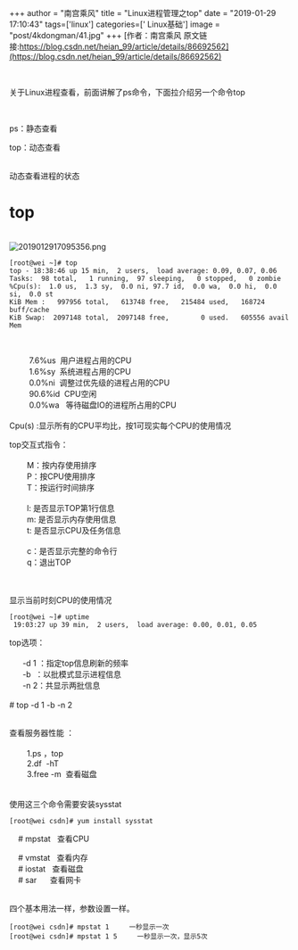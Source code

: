 +++
author = "南宫乘风"
title = "Linux进程管理之top"
date = "2019-01-29 17:10:43"
tags=['linux']
categories=[' Linux基础']
image = "post/4kdongman/41.jpg"
+++
[作者：南宫乘风   原文链接:https://blog.csdn.net/heian_99/article/details/86692562](https://blog.csdn.net/heian_99/article/details/86692562)

 

关于Linux进程查看，前面讲解了ps命令，下面拉介绍另一个命令top

 

ps：静态查看

top：动态查看

<br> 动态查看进程的状态 

# top

<br>![2019012917095356.png](https://img-blog.csdnimg.cn/2019012917095356.png)

```
[root@wei ~]# top
top - 18:38:46 up 15 min,  2 users,  load average: 0.09, 0.07, 0.06
Tasks:  98 total,   1 running,  97 sleeping,   0 stopped,   0 zombie
%Cpu(s):  1.0 us,  1.3 sy,  0.0 ni, 97.7 id,  0.0 wa,  0.0 hi,  0.0 si,  0.0 st
KiB Mem :   997956 total,   613748 free,   215484 used,   168724 buff/cache
KiB Swap:  2097148 total,  2097148 free,        0 used.   605556 avail Mem 
 
```

<br>          7.6%us  用户进程占用的CPU<br>          1.6%sy  系统进程占用的CPU<br>          0.0%ni  调整过优先级的进程占用的CPU<br>          90.6%id  CPU空闲<br>          0.0%wa   等待磁盘IO的进程所占用的CPU<br>          <br> Cpu(s) :显示所有的CPU平均比，按1可现实每个CPU的使用情况

top交互式指令：<br>           <br>         M：按内存使用排序<br>         P：按CPU使用排序        <br>         T：按运行时间排序<br>         <br>         l: 是否显示TOP第1行信息<br>         m: 是否显示内存使用信息<br>         t: 是否显示CPU及任务信息<br>         <br>         c：是否显示完整的命令行<br>         q：退出TOP<br>         

<br> 显示当前时刻CPU的使用情况

```
[root@wei ~]# uptime
 19:03:27 up 39 min,  2 users,  load average: 0.00, 0.01, 0.05
```

top选项：<br>       <br>       -d 1 ：指定top信息刷新的频率<br>       -b  ：以批模式显示进程信息<br>       -n 2：共显示两批信息<br>       <br> # top -d 1 -b -n 2

<br> 查看服务器性能 ：<br>         <br>         1.ps ，top<br>         2.df  -hT<br>         3.free -m  查看磁盘<br>         <br>         <br> 使用这三个命令需要安装sysstat

```
[root@wei csdn]# yum install sysstat
```

    # mpstat   查看CPU

    # vmstat   查看内存<br>     # iostat   查看磁盘<br>     # sar      查看网卡<br>  

四个基本用法一样，参数设置一样。

```
[root@wei csdn]# mpstat 1     一秒显示一次
[root@wei csdn]# mpstat 1 5     一秒显示一次，显示5次
```

 

 

 

 

 
